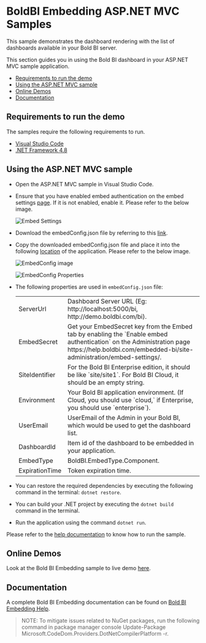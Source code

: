 # BoldBI Embedding ASP.NET MVC Samples

 This sample demonstrates the dashboard rendering with the list of dashboards available in your Bold BI server.

This section guides you in using the Bold BI dashboard in your ASP.NET MVC sample application.

 * [Requirements to run the demo](#requirements-to-run-the-demo)
 * [Using the ASP.NET MVC sample](#using-the-asp.net-mvc-samples)
 * [Online Demos](#online-demos)
 * [Documentation](#documentation)

 ## Requirements to run the demo

The samples require the following requirements to run.

 * [Visual Studio Code](https://code.visualstudio.com/download)
 * [.NET Framework 4.8](https://dotnet.microsoft.com/en-us/download/dotnet-framework)

 ## Using the ASP.NET MVC sample
 
 * Open the ASP.NET MVC sample in Visual Studio Code.

 * Ensure that you have enabled embed authentication on the embed settings [page](https://help.boldbi.com/embedded-bi/site-administration/embed-settings/#get-embed-configuration-file). If it is not enabled, enable it. Please refer to the below image.

   ![Embed Settings](https://github.com/boldbi/aspnet-core-sample/assets/91586758/98cdaccc-635e-4ee7-b6f9-61434284afcb)

 * Download the embedConfig.json file by referring to this [link](https://help.boldbi.com/embedded-bi/site-administration/embed-settings/#get-embed-configuration-file).

 * Copy the downloaded embedConfig.json file and place it into the following [location](https://github.com/boldbi/aspnet-core-sample/tree/master/BoldBI.Embed.Sample) of the application. Please refer to the below image.

   ![EmbedConfig image](https://github.com/boldbi/aspnet-core-sample/assets/91586758/bdb83a3e-02e4-4e99-ad57-717438e5ec5c)

   ![EmbedConfig Properties](https://github.com/boldbi/aspnet-core-sample/assets/91586758/f2915a54-010b-45c6-b608-3817cb713dc9)
 
 * The following properties are used in `embedConfig.json` file:

     <meta charset="utf-8"/>
     <table>
      <tbody>
       <tr>
        <td align="left">ServerUrl</td>
        <td align="left">Dashboard Server URL (Eg: http://localhost:5000/bi, http://demo.boldbi.com/bi).</td>
       </tr>
       <tr>
        <td align="left">EmbedSecret</td>
        <td align="left">Get your EmbedSecret key from the Embed tab by enabling the `Enable embed authentication` on the Administration page https://help.boldbi.com/embedded-bi/site-administration/embed-settings/.</td>
       </tr>
       <tr>
        <td align="left">SiteIdentifier</td>
        <td align="left">For the Bold BI Enterprise edition, it should be like `site/site1`. For Bold BI Cloud, it should be an empty string.</td>
       </tr>
       <tr>
        <td align="left">Environment</td>
        <td align="left">Your Bold BI application environment. (If Cloud, you should use `cloud,` if Enterprise, you should use `enterprise`).</td>
       </tr>
       <tr>
        <td align="left">UserEmail</td>
        <td align="left">UserEmail of the Admin in your Bold BI, which would be used to get the dashboard list.</td>
       </tr>
       <tr>
        <td align="left">DashboardId</td>
        <td align="left">Item id of the dashboard to be embedded in your application.</td>
       </tr>
       <tr>
        <td align="left">EmbedType</td>
        <td align="left">BoldBI.EmbedType.Component.</td>
       </tr>
       <tr>
        <td align="left">ExpirationTime</td>
        <td align="left">Token expiration time.</td>
       </tr>
     </tbody>
     </table>

 * You can restore the required dependencies by executing the following command in the terminal: `dotnet restore`.

 * You can build your .NET project by executing the `dotnet build` command in the terminal.

 * Run the application using the command `dotnet run`.


Please refer to the [help documentation](https://help.boldbi.com/embedded-bi/javascript-based/samples/v3.3.40-or-later/asp-net-mvc/#how-to-run-the-sample) to know how to run the sample.

## Online Demos

Look at the Bold BI Embedding sample to live demo [here](https://samples.boldbi.com/embed).

## Documentation

A complete Bold BI Embedding documentation can be found on [Bold BI Embedding Help](https://help.boldbi.com/embedded-bi/javascript-based/).

> NOTE:  To mitigate issues related to NuGet packages, run the following command in package manager console Update-Package Microsoft.CodeDom.Providers.DotNetCompilerPlatform -r.